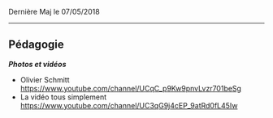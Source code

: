 Dernière Maj le 07/05/2018

---------------------------------------------------------------------------------------------------------

## Pédagogie

__*Photos et vidéos*__
- Olivier Schmitt https://www.youtube.com/channel/UCqC_p9Kw9pnvLvzr701beSg
- La vidéo tous simplement https://www.youtube.com/channel/UC3qG9j4cEP_9atRd0fL45Iw